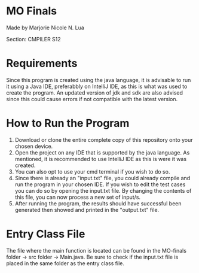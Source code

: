# MO Finals
Made by Marjorie Nicole N. Lua 

Section: CMPILER S12

# Requirements
Since this program is created using the java language, it is advisable to run it using a Java IDE, 
preferabbly on IntelliJ IDE, as this is what was used to create the program. 
An updated version of jdk and sdk are also advised since this could cause errors if not compatible with the latest version. 

# How to Run the Program
1. Download or clone the entire complete copy of this repository onto your chosen device.
2. Open the project on any IDE that is supported by the java language. As mentioned, it is recommended to use IntelliJ IDE as this is were it was created. 
3. You can also opt to use your cmd terminal if you wish to do so.
4. Since there is already an "input.txt" file, you could already compile and run the program in your chosen IDE. If you wish to edit the test cases you can do so by opening the input.txt file. By changing the contents of this file, you can now process a new set of input/s.
5. After running the program, the results should have successful been generated then showed and printed in the "output.txt" file.

# Entry Class File
The file where the main function is located can be found in the MO-finals folder -> src folder -> Main.java. Be sure to check if the input.txt file is placed in the same folder as the entry class file.
